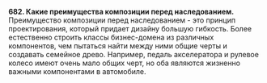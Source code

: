 **682. Какие преимущества композиции перед наследованием.**
Преимущество композиции перед наследованием - это принцип проектирования, который придает дизайну большую гибкость. Более естественно строить классы бизнес-домена из различных компонентов, чем пытаться найти между ними общие черты и создавать семейное древо. Например, педаль акселератора и рулевое колесо имеют очень мало общих черт, но оба являются жизненно важными компонентами в автомобиле.
